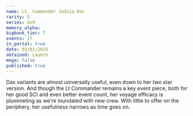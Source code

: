 ```yaml
---
name: Lt. Commander Jadzia Dax
rarity: 5
series: ds9
memory_alpha:
bigbook_tier: 7
events: 27
in_portal: true
date: 01/01/2016
obtained: Launch
mega: false
published: true
---
```


Dax variants are almost universally useful, even down to her two star version. And though the Lt Commander remains a key event piece, both for her good SCI and even better event count, her voyage efficacy is plummeting as we're inundated with new crew. With little to offer on the periphery, her usefulness narrows as time goes on.
